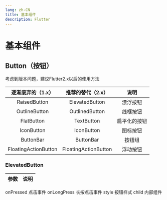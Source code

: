 ```yaml
---
lang: zh-CN
title: 基本组件
description: Flutter
---
```


# 基本组件

## Button（按钮）

考虑到版本问题，建议Flutter2.x以后的使用方法

|  逐渐废弃的（1.x）   |  推荐的替代（2.x）   |     说明     |
| :------------------: | :------------------: | :----------: |
|     RaisedButton     |    ElevatedButton    |   漂浮按钮   |
|    OutlineButton     |    OutlinedButton    |   线框按钮   |
|      FlatButton      |      TextButton      | 扁平化的按钮 |
|      IconButton      |      IconButton      |   图标按钮   |
|      ButtonBar       |      ButtonBar       |    按钮组    |
| FloatingActionButton | FloatingActionButton |   浮动按钮   |

### ElevatedButton


|参数	|说明|
|:-:|:-:|
onPressed	点击事件
onLongPress	长按点击事件
style	按钮样式
child	内部组件